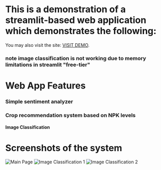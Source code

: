 # This is a demonstration of a streamlit-based web application which demonstrates the following:
You may also visit the site: [VISIT DEMO](https://iteqmtproject.streamlit.app).

### note image classification is not working due to memory limitations in streamlit "free-tier"

# Web App Features

### Simple sentiment analyzer
### Crop recommendation system based on NPK levels
#### Image Classification

# Screenshots of the system

![Main Page](https://github.com/koalatech/streamlit_web_app/assets/9511244/94c6d9f5-69f8-43b5-b98a-a8af973d5a77)
![Image Classification 1](https://github.com/koalatech/streamlit_web_app/assets/9511244/59be6bd5-2489-4827-871a-b158085c513d)
![Image Classification 2](https://github.com/koalatech/streamlit_web_app/assets/9511244/fc3b3a1d-d8d0-45c5-9bb9-0dcae11d5339)
